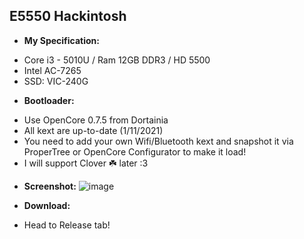 E5550 Hackintosh
---
+ **My Specification:**
- Core i3 - 5010U / Ram 12GB DDR3 / HD 5500
- Intel AC-7265
- SSD: VIC-240G

+ **Bootloader:**
- Use OpenCore 0.7.5 from Dortainia
- All kext are up-to-date (1/11/2021)
- You need to add your own Wifi/Bluetooth kext and snapshot it via ProperTree or OpenCore Configurator to make it load!
- I will support Clover ☘️ later :3

+ **Screenshot:**
![image](https://user-images.githubusercontent.com/90502232/139594296-21477585-48f2-402d-8cdc-17f1c9134f40.png)

+ **Download:**
- Head to Release tab!
